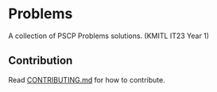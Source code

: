 # Problems
A collection of PSCP Problems solutions. (KMITL IT23 Year 1)
## Contribution
Read [CONTRIBUTING.md](CONTRIBUTING.md) for how to contribute.
